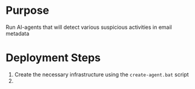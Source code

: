 # Purpose
Run AI-agents that will detect various suspicious activities in email metadata


# Deployment Steps
1. Create the necessary infrastructure using the `create-agent.bat` script
2. 
